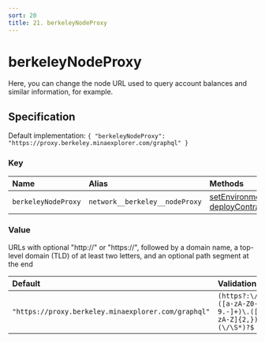 ```yaml
---
sort: 20
title: 21. berkeleyNodeProxy
---
```


# berkeleyNodeProxy

Here, you can change the node URL used to query account balances and similar information, for example.


## Specification

Default implementation: ```{ "berkeleyNodeProxy": "https://proxy.berkeley.minaexplorer.com/graphql" }```

### Key

| **Name** | **Alias** | **Methods** | **Category** |  
|:--|:--|:--|:--|
| ```berkeleyNodeProxy``` | ```network__berkeley__nodeProxy``` | [setEnvironment](../methods/setEnvironment.html#options), [deployContract](../methods/deployContract.html#options) | [Network](../options/#network) |

### Value

URLs with optional "http://" or "https://", followed by a domain name, a top-level domain (TLD) of at least two letters, and an optional path segment at the end

| **Default** | **Validation** | **Type** |
|:--|:--|:--|
| ```"https://proxy.berkeley.minaexplorer.com/graphql"``` | ```(https?:\/\/)?([a-zA-Z0-9.-]+)\.([a-zA-Z]{2,})(\/\S*)?$``` | ```string``` |

